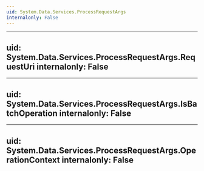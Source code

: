 ```yaml
---
uid: System.Data.Services.ProcessRequestArgs
internalonly: False
---
```


---
uid: System.Data.Services.ProcessRequestArgs.RequestUri
internalonly: False
---

---
uid: System.Data.Services.ProcessRequestArgs.IsBatchOperation
internalonly: False
---

---
uid: System.Data.Services.ProcessRequestArgs.OperationContext
internalonly: False
---
